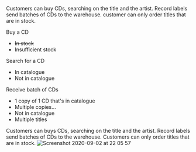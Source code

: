 Customers can buy CDs, searching on the title and the artist. Record labels send batches of CDs to the warehouse.
customer can only order titles that are in stock.

Buy a CD
* ~~In stock~~
* Insufficient stock

Search for a CD
* In catalogue
* Not in catalogue

Receive batch of CDs
* 1 copy of 1 CD that's in catalogue
* Multiple copies...
* Not in catalogue
* Multiple titles

Customers can buys CDs, searching on the title and the artist.
Record labels send batches of CDs to the warehouse. Customers can only order titles that are in stock.
![Screenshot 2020-09-02 at 22 05 57](https://user-images.githubusercontent.com/27693622/92036689-87dcd600-ed68-11ea-8e2d-6c81eb7f2b7e.png)
